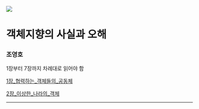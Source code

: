 ![](https://image.yes24.com/momo/TopCate511/MidCate005/51040273.jpg)

# 객체지향의 사실과 오해
### 조영호

1장부터 7장까지 차례대로 읽어야 함

[1장_협력하는_객체들의_공동체](1%EC%9E%A5_%ED%98%91%EB%A0%A5%ED%95%98%EB%8A%94_%EA%B0%9D%EC%B2%B4%EB%93%A4%EC%9D%98_%EA%B3%B5%EB%8F%99%EC%B2%B4.md)

[2장_이상한_나라의_객체](2%EC%9E%A5_%EC%9D%B4%EC%83%81%ED%95%9C_%EB%82%98%EB%9D%BC%EC%9D%98_%EA%B0%9D%EC%B2%B4.md)



---